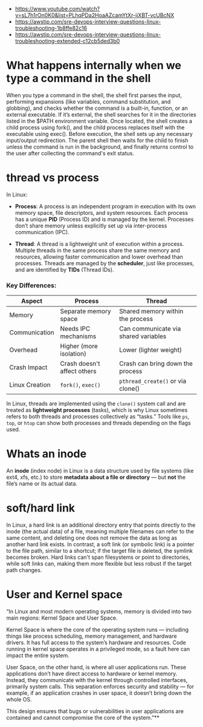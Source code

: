 - https://www.youtube.com/watch?v=sL7h1rOn0K0&list=PLhqPDa2HoaAZcamYtXr-ijXBT-vcUBcNX
- https://awstip.com/sre-devops-interview-questions-linux-troubleshooting-1b8ffe82c16
- https://awstip.com/sre-devops-interview-questions-linux-troubleshooting-extended-c12cb5ded3b0


# What happens internally when we type a command in the shell

When you type a command in the shell, the shell first parses the input, performing expansions (like variables, command substitution, and globbing), and checks whether the command is a built-in, function, or an external executable. If it’s external, the shell searches for it in the directories listed in the $PATH environment variable. Once located, the shell creates a child process using fork(), and the child process replaces itself with the executable using exec(). Before execution, the shell sets up any necessary input/output redirection. The parent shell then waits for the child to finish unless the command is run in the background, and finally returns control to the user after collecting the command's exit status.

# thread vs process

In Linux:

- **Process**: A process is an independent program in execution with its own memory space, file descriptors, and system resources. Each process has a unique **PID** (Process ID) and is managed by the kernel. Processes don’t share memory unless explicitly set up via inter-process communication (IPC).

- **Thread**: A thread is a lightweight unit of execution within a process. Multiple threads in the same process share the same memory and resources, allowing faster communication and lower overhead than processes. Threads are managed by the **scheduler**, just like processes, and are identified by **TIDs** (Thread IDs).

### Key Differences:
| Aspect         | Process                          | Thread                             |
|----------------|----------------------------------|-------------------------------------|
| Memory         | Separate memory space            | Shared memory within the process    |
| Communication  | Needs IPC mechanisms             | Can communicate via shared variables |
| Overhead       | Higher (more isolation)          | Lower (lighter weight)              |
| Crash Impact   | Crash doesn't affect others      | Crash can bring down the process    |
| Linux Creation | `fork()`, `exec()`               | `pthread_create()` or via clone()   |

In Linux, threads are implemented using the `clone()` system call and are treated as **lightweight processes** (tasks), which is why Linux sometimes refers to both threads and processes collectively as “tasks.” Tools like `ps`, `top`, or `htop` can show both processes and threads depending on the flags used.

# Whats an inode

An **inode** (index node) in Linux is a data structure used by file systems (like ext4, xfs, etc.) to store **metadata about a file or directory** — but **not** the file’s name or its actual data.

# soft/hard link

In Linux, a hard link is an additional directory entry that points directly to the inode (the actual data) of a file, meaning multiple filenames can refer to the same content, and deleting one does not remove the data as long as another hard link exists. In contrast, a soft link (or symbolic link) is a pointer to the file path, similar to a shortcut; if the target file is deleted, the symlink becomes broken. Hard links can't span filesystems or point to directories, while soft links can, making them more flexible but less robust if the target path changes.

# User and Kernel space 

“In Linux and most modern operating systems, memory is divided into two main regions: Kernel Space and User Space.

Kernel Space is where the core of the operating system runs — including things like process scheduling, memory management, and hardware drivers. It has full access to the system’s hardware and resources. Code running in kernel space operates in a privileged mode, so a fault here can impact the entire system.

User Space, on the other hand, is where all user applications run. These applications don’t have direct access to hardware or kernel memory. Instead, they communicate with the kernel through controlled interfaces, primarily system calls. This separation enforces security and stability — for example, if an application crashes in user space, it doesn’t bring down the whole OS.

This design ensures that bugs or vulnerabilities in user applications are contained and cannot compromise the core of the system.”**